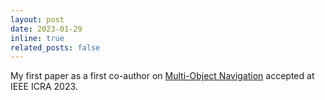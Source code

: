 ```yaml
---
layout: post
date: 2023-01-29
inline: true
related_posts: false
---
```


My first paper as a first co-author on <a href='https://ieeexplore.ieee.org/document/10160259'>Multi-Object Navigation</a> accepted at IEEE ICRA 2023.
